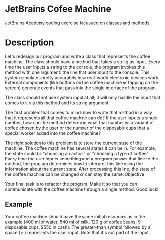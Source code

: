 # JetBrains Cofee Machine

JetBrains Academy coding exercise focusued on classes and methods. 

# Description

Let's redesign our program and write a class that represents the coffee machine. The class should have a method that takes a string as input. Every time the user inputs a string to the console, the program invokes this method with one argument: the line that user input to the console. This system simulates pretty accurately how real-world electronic devices work. External components (like buttons on the coffee machine or tapping on the screen) generate events that pass into the single interface of the program.

The class should not use system input at all; it will only handle the input that comes to it via this method and its string argument.

The first problem that comes to mind: how to write that method in a way that it represents all that coffee machine can do? If the user inputs a single number, how can the method determine what that number is: a variant of coffee chosen by the user or the number of the disposable cups that a special worker added into the coffee machine?

The right solution to this problem is to store the current state of the machine. The coffee machine has several states it can be in. For example, the state could be "choosing an action" or "choosing a type of coffee". Every time the user inputs something and a program passes that line to the method, the program determines how to interpret this line using the information about the current state. After processing this line, the state of the coffee machine can be changed or can stay the same.
Objective

Your final task is to refactor the program. Make it so that you can communicate with the coffee machine through a single method. Good luck!
## Example

Your coffee machine should have the same initial resources as in the example (400 ml of water, 540 ml of milk, 120 g of coffee beans, 9 disposable cups, $550 in cash).
The greater-than symbol followed by a space (> ) represents the user input. Note that it's not part of the input.
